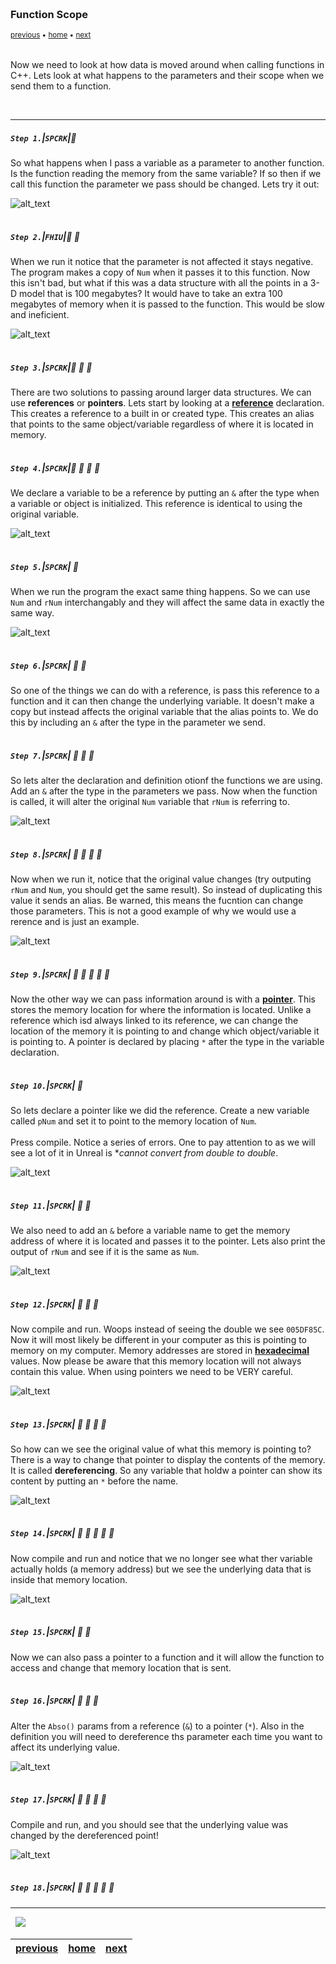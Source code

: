 <img src="https://via.placeholder.com/1000x4/45D7CA/45D7CA" alt="drawing" height="4px"/>

### Function Scope

<sub>[previous](../) • [home](../README.md#user-content-gms2-top-down-shooter) • [next](../)</sub>

<img src="https://via.placeholder.com/1000x4/45D7CA/45D7CA" alt="drawing" height="4px"/>

Now we need to look at how data is moved around when calling functions in C++.  Lets look at what happens to the parameters and their scope when we send them to a function.

<br>

---


##### `Step 1.`\|`SPCRK`|:small_blue_diamond:

So what happens when I pass a variable as a parameter to another function.  Is the function reading the memory from the same variable?  If so then if we call this function the parameter we pass should be changed.  Lets try it out:

![alt_text](images/PassByValue.jpg)

<img src="https://via.placeholder.com/500x2/45D7CA/45D7CA" alt="drawing" height="2px" alt = ""/>

##### `Step 2.`\|`FHIU`|:small_blue_diamond: :small_blue_diamond: 

When we run it notice that the parameter is not affected it stays negative.  The program makes a copy of `Num` when it passes it to this function.  Now this isn't bad, but what if this was a data structure with all the points in a 3-D model that is 100 megabytes?  It would have to take an extra 100 megabytes of memory when it is passed to the function.  This would be slow and ineficient. 

![alt_text](images/ExecutePassByValue.jpg)

<img src="https://via.placeholder.com/500x2/45D7CA/45D7CA" alt="drawing" height="2px" alt = ""/>

##### `Step 3.`\|`SPCRK`|:small_blue_diamond: :small_blue_diamond: :small_blue_diamond:

There are two solutions to passing around larger data structures.  We can use **references** or **pointers**. Lets start by looking at a **[reference](https://en.cppreference.com/w/cpp/language/reference)** declaration.  This creates a reference to a built in or created type. This creates an alias that points to the same object/variable regardless of where it is located in memory.

<img src="https://via.placeholder.com/500x2/45D7CA/45D7CA" alt="drawing" height="2px" alt = ""/>

##### `Step 4.`\|`SPCRK`|:small_blue_diamond: :small_blue_diamond: :small_blue_diamond: :small_blue_diamond:

We declare a variable to be a reference by putting an `&` after the type when a variable or object is initialized. This reference is identical to using the original variable.  

![alt_text](images/AbsoRNum.jpg)

<img src="https://via.placeholder.com/500x2/45D7CA/45D7CA" alt="drawing" height="2px" alt = ""/>

##### `Step 5.`\|`SPCRK`| :small_orange_diamond:

When we run the program the exact same thing happens. So we can use `Num` and `rNum` interchangably and they will affect the same data in exactly the same way.

![alt_text](images/ReferenceJustLIkeUsingVariableRun.jpg)

<img src="https://via.placeholder.com/500x2/45D7CA/45D7CA" alt="drawing" height="2px" alt = ""/>

##### `Step 6.`\|`SPCRK`| :small_orange_diamond: :small_blue_diamond:

So one of the things we can do with a reference, is pass this reference to a function and it can then change the underlying variable.  It doesn't make a copy but instead affects the original variable that the alias points to.  We do this by including an `&` after the type in the parameter we send.

<img src="https://via.placeholder.com/500x2/45D7CA/45D7CA" alt="drawing" height="2px" alt = ""/>

##### `Step 7.`\|`SPCRK`| :small_orange_diamond: :small_blue_diamond: :small_blue_diamond:

So lets alter the declaration and definition otionf the functions we are using.  Add an `&` after the type in the parameters we pass.  Now when the function is called, it will alter the original `Num` variable that `rNum` is referring to.

![alt_text](images/FunctionPassByReference.jpg)

<img src="https://via.placeholder.com/500x2/45D7CA/45D7CA" alt="drawing" height="2px" alt = ""/>

##### `Step 8.`\|`SPCRK`| :small_orange_diamond: :small_blue_diamond: :small_blue_diamond: :small_blue_diamond:

Now when we run it, notice that the original value changes (try outputing `rNum` and `Num`, you should get the same result). So instead of duplicating this value it sends an alias.  Be warned, this means the fucntion can change those parameters. This is not a good example of why we would use a rerence and is just an example.

![alt_text](images/PassByReferenceRun.jpg)

<img src="https://via.placeholder.com/500x2/45D7CA/45D7CA" alt="drawing" height="2px" alt = ""/>

##### `Step 9.`\|`SPCRK`| :small_orange_diamond: :small_blue_diamond: :small_blue_diamond: :small_blue_diamond: :small_blue_diamond:

Now the other way we can pass information around is with a **[pointer](http://www.cplusplus.com/doc/tutorial/pointers/)**.  This stores the memory location for where the information is located.  Unlike a reference which isd always linked to its reference, we can change the location of the memory it is pointing to and change which object/variable it is pointing to.  A pointer is declared by placing `*` after the type in the variable declaration.  

<img src="https://via.placeholder.com/500x2/45D7CA/45D7CA" alt="drawing" height="2px" alt = ""/>

##### `Step 10.`\|`SPCRK`| :large_blue_diamond:

So lets declare a pointer like we did the reference.  Create a new variable called `pNum` and set it to point to the memory location of `Num`.<br><br>Press compile.  Notice a series of errors.  One to pay attention to as we will see a lot of it in Unreal is **cannot convert from double to double*. 

![alt_text](images/ErrorSettingPointer.jpg)

<img src="https://via.placeholder.com/500x2/45D7CA/45D7CA" alt="drawing" height="2px" alt = ""/>

##### `Step 11.`\|`SPCRK`| :large_blue_diamond: :small_blue_diamond: 

We also need to add an `&` before a variable name to get the memory address of where it is located and passes it to the pointer. Lets also print the output of `rNum` and see if it is the same as `Num`.

![alt_text](images/PrintRNum.jpg)

<img src="https://via.placeholder.com/500x2/45D7CA/45D7CA" alt="drawing" height="2px" alt = ""/>


##### `Step 12.`\|`SPCRK`| :large_blue_diamond: :small_blue_diamond: :small_blue_diamond: 

Now compile and run. Woops instead of seeing the double we see `005DF85C`.  Now it will most likely be different in your computer as this is pointing to memory on my computer.  Memory addresses are stored in **[hexadecimal](https://en.wikipedia.org/wiki/Hexadecimal)** values. Now please be aware that this memory location will not always contain this value. When using pointers we need to be VERY careful.

![alt_text](images/RunPrintPointer.jpg)

<img src="https://via.placeholder.com/500x2/45D7CA/45D7CA" alt="drawing" height="2px" alt = ""/>

##### `Step 13.`\|`SPCRK`| :large_blue_diamond: :small_blue_diamond: :small_blue_diamond:  :small_blue_diamond: 

So how can we see the original value of what this memory is pointing to?  There is a way to change that pointer to display the contents of the memory.  It is called **dereferencing**.  So any variable that holdw a pointer can show its content by putting an `*` before the name.

![alt_text](images/DereferenceP1.jpg)

<img src="https://via.placeholder.com/500x2/45D7CA/45D7CA" alt="drawing" height="2px" alt = ""/>

##### `Step 14.`\|`SPCRK`| :large_blue_diamond: :small_blue_diamond: :small_blue_diamond: :small_blue_diamond:  :small_blue_diamond: 

Now compile and run and notice that we no longer see what ther variable actually holds (a memory address) but we see the underlying data that is inside that memory location.

![alt_text](images/DereferencedVariableRun.jpg)

<img src="https://via.placeholder.com/500x2/45D7CA/45D7CA" alt="drawing" height="2px" alt = ""/>

##### `Step 15.`\|`SPCRK`| :large_blue_diamond: :small_orange_diamond: 

Now we can also pass a pointer to a function and it will allow the function to access and change that memory location that is sent.

<img src="https://via.placeholder.com/500x2/45D7CA/45D7CA" alt="drawing" height="2px" alt = ""/>

##### `Step 16.`\|`SPCRK`| :large_blue_diamond: :small_orange_diamond:   :small_blue_diamond: 

Alter the `Abso()` params from a reference (`&`) to a pointer (`*`).  Also in the definition you will need to dereference ths parameter each time you want to affect its underlying value.

![alt_text](images/PassByPointer.jpg)

<img src="https://via.placeholder.com/500x2/45D7CA/45D7CA" alt="drawing" height="2px" alt = ""/>

##### `Step 17.`\|`SPCRK`| :large_blue_diamond: :small_orange_diamond: :small_blue_diamond: :small_blue_diamond:

Compile and run, and you should see that the underlying value was changed by the dereferenced point!

![alt_text](images/PassByPointerRunning.jpg)

<img src="https://via.placeholder.com/500x2/45D7CA/45D7CA" alt="drawing" height="2px" alt = ""/>

##### `Step 18.`\|`SPCRK`| :large_blue_diamond: :small_orange_diamond: :small_blue_diamond: :small_blue_diamond: :small_blue_diamond:

___


<img src="https://via.placeholder.com/1000x4/dba81a/dba81a" alt="drawing" height="4px" alt = ""/>

<img src="https://via.placeholder.com/1000x100/45D7CA/000000/?text=Next Up - ADD NEXT PAGE">

<img src="https://via.placeholder.com/1000x4/dba81a/dba81a" alt="drawing" height="4px" alt = ""/>

| [previous](../)| [home](../README.md#user-content-gms2-top-down-shooter) | [next](../)|
|---|---|---|
